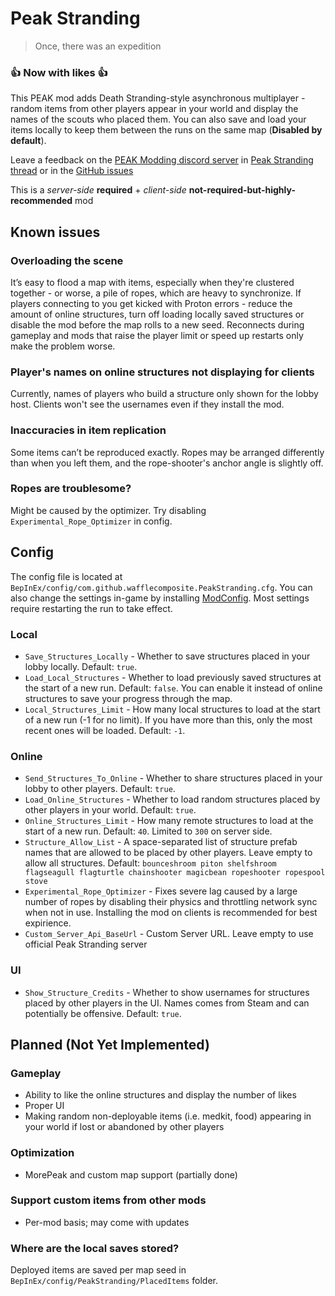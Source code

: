 # Peak Stranding

> Once, there was an expedition


### 👍 Now with likes 👍

This PEAK mod adds Death Stranding-style asynchronous multiplayer - random items from other players appear in your world and display the names of the scouts who placed them. 
You can also save and load your items locally to keep them between the runs on the same map (**Disabled by default**).

Leave a feedback on the [PEAK Modding discord server](https://discord.gg/dSEtuhxHg4) in [Peak Stranding thread](https://discord.com/channels/1363179626435707082/1400596905763016794) or in the [GitHub issues](https://github.com/wafflecomposite/peak-stranding/issues)

This is a *server-side* **required** + *client-side* **not-required-but-highly-recommended** mod

## Known issues

### Overloading the scene
It’s easy to flood a map with items, especially when they're clustered together - or worse, a pile of ropes, which are heavy to synchronize. If players connecting to you get kicked with Proton errors - reduce the amount of online structures, turn off loading locally saved structures or disable the mod before the map rolls to a new seed. Reconnects during gameplay and mods that raise the player limit or speed up restarts only make the problem worse.

### Player's names on online structures not displaying for clients
Currently, names of players who build a structure only shown for the lobby host. Clients won't see the usernames even if they install the mod.

### Inaccuracies in item replication
Some items can’t be reproduced exactly. Ropes may be arranged differently than when you left them, and the rope-shooter's anchor angle is slightly off.

### Ropes are troublesome?
Might be caused by the optimizer. Try disabling `Experimental_Rope_Optimizer` in config.

## Config
The config file is located at `BepInEx/config/com.github.wafflecomposite.PeakStranding.cfg`. You can also change the settings in-game by installing [ModConfig](https://thunderstore.io/c/peak/p/PEAKModding/ModConfig/). Most settings require restarting the run to take effect.  
### Local
- `Save_Structures_Locally` - Whether to save structures placed in your lobby locally. Default: `true`.
- `Load_Local_Structures` - Whether to load previously saved structures at the start of a new run. Default: `false`. You can enable it instead of online structures to save your progress through the map.
- `Local_Structures_Limit` - How many local structures to load at the start of a new run (-1 for no limit). If you have more than this, only the most recent ones will be loaded. Default: `-1`.
### Online
- `Send_Structures_To_Online` - Whether to share structures placed in your lobby to other players. Default: `true`.
- `Load_Online_Structures` - Whether to load random structures placed by other players in your world. Default: `true`.
- `Online_Structures_Limit` - How many remote structures to load at the start of a new run. Default: `40`. Limited to `300` on server side.
- `Structure_Allow_List` - A space-separated list of structure prefab names that are allowed to be placed by other players. Leave empty to allow all structures. Default: `bounceshroom piton shelfshroom flagseagull flagturtle chainshooter magicbean ropeshooter ropespool stove`
- `Experimental_Rope_Optimizer` - Fixes severe lag caused by a large number of ropes by disabling their physics and throttling network sync when not in use. Installing the mod on clients is recommended for best expirience.
- `Custom_Server_Api_BaseUrl` - Custom Server URL. Leave empty to use official Peak Stranding server
### UI 
- `Show_Structure_Credits` - Whether to show usernames for structures placed by other players in the UI. Names comes from Steam and can potentially be offensive. Default: `true`.


## Planned (Not Yet Implemented)
### Gameplay
- Ability to like the online structures and display the number of likes
- Proper UI
- Making random non-deployable items (i.e. medkit, food) appearing in your world if lost or abandoned by other players
### Optimization
- MorePeak and custom map support (partially done)
### Support custom items from other mods
- Per-mod basis; may come with updates

### Where are the local saves stored?
Deployed items are saved per map seed in `BepInEx/config/PeakStranding/PlacedItems` folder.
